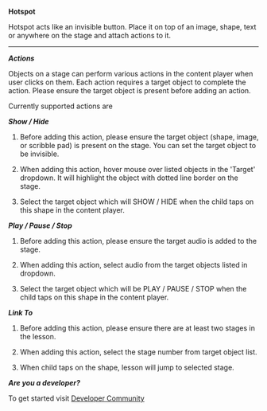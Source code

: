 **Hotspot**

Hotspot acts like an invisible button. Place it on top of an image, shape, text or anywhere on the stage and attach actions to it.

---

**_Actions_**

Objects on a stage can perform various actions in the content player when user clicks on them. Each action requires a target object to complete the action. Please ensure the target object is present before adding an action.

Currently supported actions are

**_Show / Hide_**

1. Before adding this action, please ensure the target object (shape, image, or scribble pad) is present on the stage. You can set the target object to be invisible.

1. When adding this action, hover mouse over listed objects in the 'Target' dropdown. It will highlight the object with dotted line border on the stage.

1. Select the target object which will SHOW / HIDE when the child taps on this shape in the content player.

**_Play / Pause / Stop_**

1. Before adding this action, please ensure the target audio is added to the stage.

1. When adding this action, select audio from the target objects listed in dropdown.

1. Select the target object which will be PLAY / PAUSE / STOP when the child taps on this shape in the content player.

**_Link To_**

1. Before adding this action, please ensure there are at least two stages in the lesson.

1. When adding this action, select the stage number from target object list.

1. When child taps on the shape, lesson will jump to selected stage.

**_Are you a developer?_**

To get started visit <a href="http://www.sunbird.org/" target="_blank">Developer Community</a>
